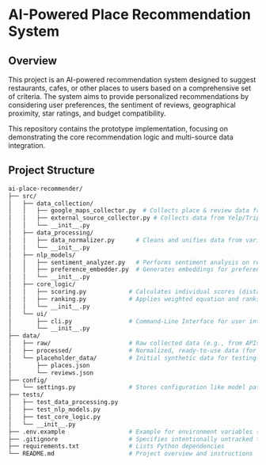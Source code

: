 # AI-Powered Place Recommendation System

## Overview

This project is an AI-powered recommendation system designed to suggest restaurants, cafes, or other places to users based on a comprehensive set of criteria. The system aims to provide personalized recommendations by considering user preferences, the sentiment of reviews, geographical proximity, star ratings, and budget compatibility.

This repository contains the prototype implementation, focusing on demonstrating the core recommendation logic and multi-source data integration.

## Project Structure 
```bash
ai-place-recommender/
├── src/
│   ├── data_collection/
│   │   ├── google_maps_collector.py  # Collects place & review data from Google Maps
│   │   ├── external_source_collector.py # Collects data from Yelp/TripAdvisor/etc.
│   │   └── __init__.py
│   ├── data_processing/
│   │   ├── data_normalizer.py      # Cleans and unifies data from various sources
│   │   └── __init__.py
│   ├── nlp_models/
│   │   ├── sentiment_analyzer.py   # Performs sentiment analysis on reviews
│   │   ├── preference_embedder.py  # Generates embeddings for preferences/reviews
│   │   └── __init__.py
│   ├── core_logic/
│   │   ├── scoring.py            # Calculates individual scores (distance, stars, budget, etc.)
│   │   ├── ranking.py            # Applies weighted equation and ranks places
│   │   └── __init__.py
│   └── ui/
│       ├── cli.py                # Command-Line Interface for user interaction
│       └── __init__.py
├── data/
│   ├── raw/                      # Raw collected data (e.g., from APIs before normalization)
│   ├── processed/                # Normalized, ready-to-use data (for prototype, could be JSON/CSV)
│   └── placeholder_data/         # Initial synthetic data for testing before real collection
│       ├── places.json
│       └── reviews.json
├── config/
│   └── settings.py               # Stores configuration like model paths, initial weights, etc.
├── tests/
│   ├── test_data_processing.py
│   ├── test_nlp_models.py
│   ├── test_core_logic.py
│   └── __init__.py
├── .env.example                  # Example for environment variables (API keys)
├── .gitignore                    # Specifies intentionally untracked files to ignore
├── requirements.txt              # Lists Python dependencies
└── README.md                     # Project overview and instructions
```

